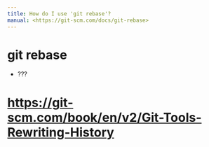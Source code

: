 ```yaml
---
title: How do I use 'git rebase'?
manual: <https://git-scm.com/docs/git-rebase>
---
```


# git rebase <options>
- ???

# <https://git-scm.com/book/en/v2/Git-Tools-Rewriting-History>
